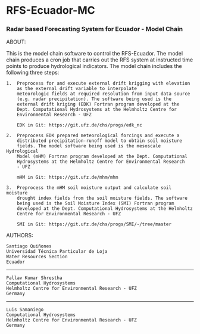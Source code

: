 # RFS-Ecuador-MC 
### Radar based Forecasting System for Ecuador - Model Chain


 ABOUT:

 This is the model chain software to control the RFS-Ecuador.
 The model chain produces a cron job that carries out the RFS system
 at instructed time points to produce hydrological indicators. The
 model chain includes the following three steps:
 
 	1. 	Preprocess for and execute external drift krigging with elevation
		as the external drift variable to interpolate 
		meteorologic fields at required resolution from input data source 
		(e.g. radar precipitation). The software being used is the 
		external drift kriging (EDK) Fortran program developed at the 
		Dept. Computational Hydrosystems at the Helmholtz Centre for 
		Environmental Research - UFZ

		EDK in Git: https://git.ufz.de/chs/progs/edk_nc

 	2. 	Preprocess EDK prepared meteorological forcings and execute a 
		distributed precipitation-runoff model to obtain soil moisture 
		fields. The model software being used is the mesoscale Hydrological 
		Model (mHM) Fortran program developed at the Dept. Computational 
		Hydrosystems at the Helmholtz Centre for Environmental Research 
		- UFZ

		mHM in Git: https://git.ufz.de/mhm/mhm

 	3. 	Preprocess the mHM soil moisture output and calculate soil moisture 
		drought index fields from the soil moisture fields. The software 
		being used is the Soil Moisture Index (SMI) Fortran program 
		developed at the Dept. Computational Hydrosystems at the Helmholtz 
		Centre for Environmental Research - UFZ

		SMI in Git: https://git.ufz.de/chs/progs/SMI/-/tree/master


AUTHORS: 

	Santiago Quiñones
	Universidad Técnica Particular de Loja
	Water Resources Section
	Ecuador	
--------------------------------------------------
	Pallav Kumar Shrestha
	Computational Hydrosystems
	Helmholtz Centre for Environmental Research - UFZ
	Germany	
--------------------------------------------------
	Luis Samaniego
	Computational Hydrosystems
	Helmholtz Centre for Environmental Research - UFZ
	Germany
